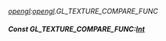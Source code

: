 _[opengl](../../modules/opengl/opengl-module.md):[opengl](../../modules/opengl/opengl-module.md).GL\_TEXTURE\_COMPARE\_FUNC_
##### Const GL\_TEXTURE\_COMPARE\_FUNC:[Int](../../modules/wonkey/wonkey-types-int.md)
